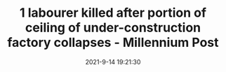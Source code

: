 ---
"title": "1 labourer killed after portion of ceiling of under-construction factory collapses - Millennium Post"
"date": "2021-9-14 19:21:30"
"feed_name": "GOOGLENEWSCONSTRUCTION"
"feed_website": "https://news.google.com/search?q=construction%2Bincident&hl=en-US&gl=US&ceid=US:en"
"feed_rss": "https://news.google.com/rss/search?q=construction%2Bincident&hl=en-US&gl=US&ceid=US:en"
"link": "http://www.millenniumpost.in/delhi/1-labourer-killed-after-portion-of-ceiling-of-under-construction-factory-collapses-453067"
"file": "_posts/2021-1-1-9a7133cf664f9e64bd6ec102af262c3652e0f96b.md"
"accident": "0"
"drilling": "0"
---